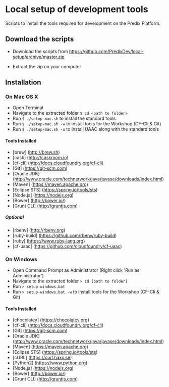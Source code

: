 # Local setup of development tools

Scripts to install the tools required for development on the Predix Platform.

## Download the scripts

* Download the scripts from https://github.com/PredixDev/local-setup/archive/master.zip

* Extract the zip on your computer

## Installation

### On Mac OS X

* Open Terminal
* Navigate to the extracted folder `$ cd <path to folder>`
* Run `$ ./setup-mac.sh` to install the standard tools
* Run `$ ./setup-mac.sh -w` to install tools for the Workshop (CF-Cli & Git)
* Run `$ ./setup-mac.sh -u` to install UAAC along with the standard tools

#### Tools Installed
* [brew] (http://brew.sh)
* [cask] (http://caskroom.io)
* [cf-cli] (http://docs.cloudfoundry.org/cf-cli)
* [Git] (https://git-scm.com)
* [Oracle JDK] (http://www.oracle.com/technetwork/java/javase/downloads/index.html)
* [Maven] (https://maven.apache.org)
* [Eclipse STS] (https://spring.io/tools/sts)
* [Node.js] (https://nodejs.org)
* [Bower] (http://bower.io/)
* [Grunt CLI] (http://gruntjs.com)

##### Optional
* [rbenv] (http://rbenv.org)
* [ruby-build] (https://github.com/rbenv/ruby-build)
* [ruby] (https://www.ruby-lang.org)
* [cf-uaac] (https://github.com/cloudfoundry/cf-uaac)

### On Windows
* Open Command Prompt as Administrator (Right click 'Run as Administrator')
* Navigate to the extracted folder `> cd [path to folder]`
* Run `> setup-windows.bat`
* Run `> setup-windows.bat -w` to install tools for the Workshop (CF-Cli & Git)

#### Tools Installed
* [chocolatey] (https://chocolatey.org)
* [cf-cli] (http://docs.cloudfoundry.org/cf-cli)
* [Git] (https://git-scm.com)
* [Oracle JDK] (http://www.oracle.com/technetwork/java/javase/downloads/index.html)
* [Maven] (https://maven.apache.org)
* [Eclipse STS] (https://spring.io/tools/sts)
* [cURL] (https://curl.haxx.se)
* [Python2] (https://www.python.org)
* [Node.js] (https://nodejs.org)
* [Bower] (http://bower.io/)
* [Grunt CLI] (http://gruntjs.com)

